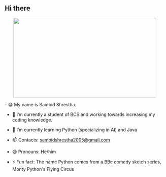 ## Hi there 

<!--
**Raspberry025/Raspberry025** is a ✨ _special_ ✨ repository because its `README.md` (this file) appears on your GitHub profile.-->
<a>
  <p align = "center">
    <img height="250" width="450" alt="" src="https://media.giphy.com/media/SEaKNxJgOfU76/giphy.gif?cid=790b7611ha03vr92r6u3hc54e0qbght8bdpb29cq3vb74vdr&ep=v1_gifs_search&rid=giphy.gif&ct=g"/>
  </p>
</a>
- 😁 My name is Sambid Shrestha.  

- 🔭 I’m currently a student of BCS and working towards increasing my coding knowledge.

- 🌱 I’m currently learning Python (specializing in AI) and Java 

- 📫 Contacts: sambidshrestha2005@gmail.com 

- 😄 Pronouns: He/him

- ⚡ Fun fact: The name Python comes from a BBc comedy sketch series, Monty Python's Flying Circus
